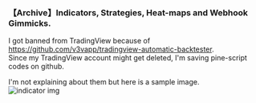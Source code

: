 ### 【Archive】Indicators, Strategies, Heat-maps and Webhook Gimmicks.

I got banned from TradingView because of https://github.com/v3vapp/tradingview-automatic-backtester.  
Since my TradingView account might get deleted, I'm saving pine-script codes on github.  
  
I'm not explaining about them but here is a sample image.  
![indicator img](https://github.com/v3vapp/storage/blob/main/pinescript-img.png)
